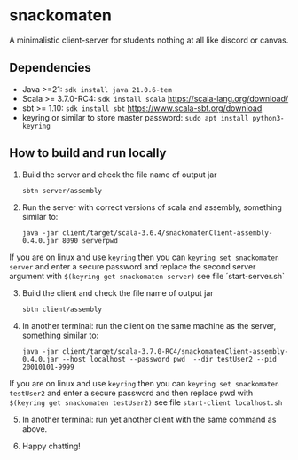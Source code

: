 # snackomaten

A minimalistic client-server for students nothing at all like discord or canvas.

## Dependencies

* Java >=21: `sdk install java 21.0.6-tem` 
* Scala >= 3.7.0-RC4: `sdk install scala` https://scala-lang.org/download/
* sbt >= 1.10: `sdk install sbt` https://www.scala-sbt.org/download
* keyring or similar to store master password: `sudo apt install python3-keyring`

## How to build and run locally

1. Build the server and check the file name of output jar
    ```
    sbtn server/assembly
    ```

2. Run the server with correct versions of scala and assembly, something similar to:
    ```
    java -jar client/target/scala-3.6.4/snackomatenClient-assembly-0.4.0.jar 8090 serverpwd
    ```
  If you are on linux and use `keyring` then you can `keyring set snackomaten server` and enter a secure password and replace the second server argument with `$(keyring get snackomaten server)` see file ´start-server.sh`

3. Build the client and check the file name of output jar
    ```
    sbtn client/assembly
    ```

4. In another terminal: run the client on the same machine as the server, something similar to: 
    ```
    java -jar client/target/scala-3.7.0-RC4/snackomatenClient-assembly-0.4.0.jar --host localhost --password pwd  --dir testUser2 --pid 20010101-9999
    ```
  If you are on linux and use `keyring` then you can `keyring set snackomaten testUser2` and enter a secure password and then replace pwd with `$(keyring get snackomaten testUser2)` see file `start-client localhost.sh`

5. In another terminal: run yet another client with the same command as above.

6. Happy chatting!